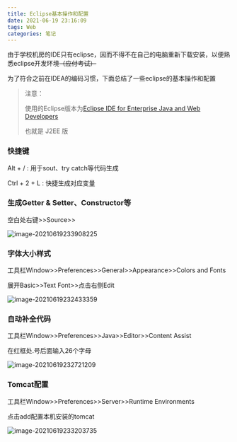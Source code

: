 ```yaml
---
title: Eclipse基本操作和配置
date: 2021-06-19 23:16:09
tags: Web
categories: 笔记
---
```


由于学校机房的IDE只有eclipse，因而不得不在自己的电脑重新下载安装，以便熟悉eclipse开发环境~~（应付考试）~~

为了符合之前在IDEA的编码习惯，下面总结了一些eclipse的基本操作和配置

<!-- more -->

> 注意：
>
> 使用的Eclipse版本为[Eclipse IDE for Enterprise Java and Web Developers](https://www.eclipse.org/downloads/packages/release/2021-06/r/eclipse-ide-enterprise-java-and-web-developers)
>
> 也就是 J2EE 版

### 快捷键

Alt + / : 用于sout、try catch等代码生成

Ctrl + 2 + L : 快捷生成对应变量

### 生成Getter & Setter、Constructor等

空白处右键>>Source>>

![image-20210619233908225](https://cdn.jsdelivr.net/gh/Rayucan/imageCloud/data/20210619233908.png)

### 字体大小样式

工具栏Window>>Preferences>>General>>Appearance>>Colors and Fonts

展开Basic>>Text Font>>点击右侧Edit

![image-20210619232433359](https://cdn.jsdelivr.net/gh/Rayucan/imageCloud/data/20210619232433.png)

### 自动补全代码

工具栏Window>>Preferences>>Java>>Editor>>Content Assist

在红框处.号后面输入26个字母

![image-20210619232721209](https://cdn.jsdelivr.net/gh/Rayucan/imageCloud/data/20210619232721.png)

### Tomcat配置

工具栏Window>>Preferences>>Server>>Runtime Environments

点击add配置本机安装的tomcat

![image-20210619233203735](https://cdn.jsdelivr.net/gh/Rayucan/imageCloud/data/20210619233203.png)
